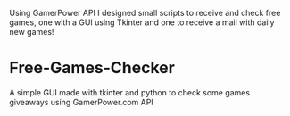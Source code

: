 Using GamerPower API I designed small scripts to receive and check free games, one with a GUI using Tkinter and one to receive a mail with daily new games!

# Free-Games-Checker
A simple GUI made with tkinter and python to check some games giveaways using GamerPower.com API
